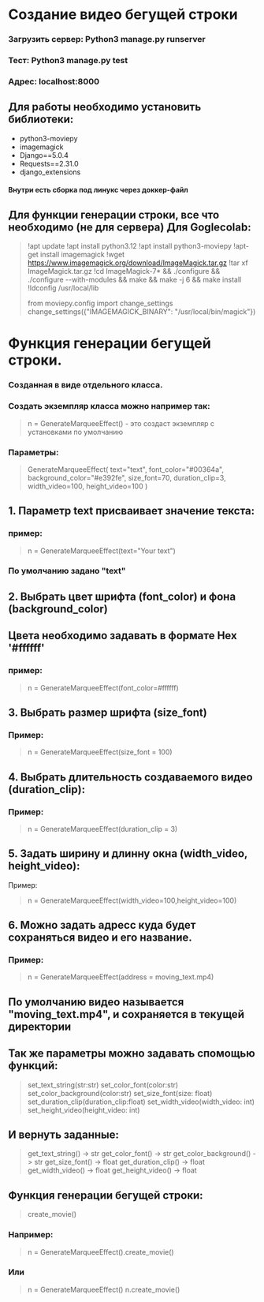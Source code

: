 # Создание видео бегущей строки

### Загрузить сервер: Python3 manage.py runserver

### Тест: Python3 manage.py test
### Адрес: localhost:8000
## Для работы необходимо установить библиотеки:
 - python3-moviepy
 - imagemagick
 - Django==5.0.4
 - Requests==2.31.0
 - django_extensions
#### Внутри есть сборка под линукс через доккер-файл
 ## Для функции генерации строки, все что необходимо (не для сервера) Для Goglecolab:
> !apt update
> !apt install python3.12
> !apt install python3-moviepy
> !apt-get install imagemagick
> !wget https://www.imagemagick.org/download/ImageMagick.tar.gz
> !tar xf ImageMagick.tar.gz 
> !cd ImageMagick-7* && ./configure && ./configure --with-modules && make && make -j 6 && make install
> !ldconfig /usr/local/lib
>
> from moviepy.config import change_settings
> change_settings({"IMAGEMAGICK_BINARY": "/usr/local/bin/magick"})
>

# Функция генерации бегущей строки.
### Созданная в виде отдельного класса.
### Создать экземпляр класса можно например так:
  > n = GenerateMarqueeEffect() - это создаст экземпляр с установками по умолчанию
### Параметры:
> GenerateMarqueeEffect(
        text="text",
        font_color="#00364a",
        background_color="#e392fe", 
        size_font=70,
        duration_clip=3,
        width_video=100,
       height_video=100
        )
> 
## 1. Параметр text присваивает значение текста:
### пример:
>   n = GenerateMarqueeEffect(text="Your text")
> 
###    По умолчанию задано "text"
## 2. Выбрать цвет шрифта (font_color) и фона (background_color)
## Цвета необходимо задавать в формате Hex '#ffffff'
### пример:
>  n = GenerateMarqueeEffect(font_color=#ffffff)
> 
## 3. Выбрать размер шрифта (size_font)
### Пример:
> n = GenerateMarqueeEffect(size_font = 100)
> 
## 4. Выбрать длительность создаваемого видео (duration_clip):
### Пример:
> n = GenerateMarqueeEffect(duration_clip = 3)
> 
## 5. Задать ширину и длинну окна (width_video, height_video):
Пример:
> n = GenerateMarqueeEffect(width_video=100,height_video=100)
> 
## 6. Можно задать адресс куда будет сохраняться видео и его название. 
### Пример:
> n = GenerateMarqueeEffect(address = moving_text.mp4)
## По умолчанию видео называется "moving_text.mp4", и сохраняется в текущей директории
## Так же параметры можно задавать спомощью функций:
>    set_text_string(str:str)
>    set_color_font(color:str)
>    set_color_background(color:str)
>    set_size_font(size: float)
>    set_duration_clip(duration_clip:float)
>    set_width_video(width_video: int)
>    set_height_video(height_video: int)
> 
## И вернуть заданные:
>    get_text_string() -> str
>    get_color_font() -> str
>    get_color_background() -> str
>    get_size_font() -> float
>    get_duration_clip() -> float
>    get_width_video() -> float
>    get_height_video() -> float
> 
## Функция генерации бегущей строки:    
>    create_movie()
> 
### Например:
>    n = GenerateMarqueeEffect().create_movie()
> 
### Или
>    n = GenerateMarqueeEffect()
>    n.create_movie()


